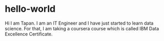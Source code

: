 # hello-world

Hi I am Tapan. I am an IT Engineer and I have just started to learn data science.
For that, I am taking a coursera course which is called IBM Data Excellence Certificate.
